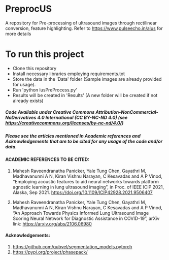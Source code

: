 # PreprocUS
A repository for Pre-processing of ultrasound images through rectilinear conversion, feature highlighting. Refer to https://www.pulseecho.in/alus for more details

# To run this project
- Clone this repository
- Install necessary libraries employing requirements.txt
- Store the data in the 'Data' folder (Sample images are already provided for usage).
- Run 'python lusPreProcess.py'
- Results will be created in 'Results' (A new folder will be created if not already exists)

##### Code Available under Creative Commons Attribution-NonCommercial-NoDerivatives 4.0 International (CC BY-NC-ND 4.0) (see https://creativecommons.org/licenses/by-nc-nd/4.0/)

##### Please see the articles mentioned in Academic references and Acknowledgements that are to be cited for any usage of the code and/or data.

#### ACADEMIC REFERENCES TO BE CITED:

1. Mahesh Raveendranatha Panicker, Yale Tung Chen, Gayathri M, Madhavanunni A N, Kiran Vishnu Narayan, C Kesavadas and A P Vinod, “Employing acoustic features to aid neural networks towards platform agnostic learning in lung ultrasound imaging”, in Proc. of IEEE ICIP 2021, Alaska, Sep 2021. https://doi.org/10.1109/ICIP42928.2021.9506407

2. Mahesh Raveendranatha Panicker, Yale Tung Chen, Gayathri M, Madhavanunni A N, Kiran Vishnu Narayan, C Kesavadas and A P Vinod, “An Approach Towards Physics Informed Lung Ultrasound Image Scoring Neural Network for Diagnostic Assistance in COVID-19”, arXiv link: https://arxiv.org/abs/2106.06980 

#### Acknowledgements:
1. https://github.com/qubvel/segmentation_models.pytorch
2. https://pypi.org/project/phasepack/
